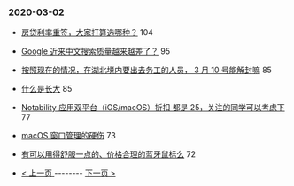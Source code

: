 ### 2020-03-02 
- [房贷利率重签，大家打算选哪种？](https://www.v2ex.com/t/649007) 104
- [Google 近来中文搜索质量越来越差了？](https://www.v2ex.com/t/649011) 95
- [按照现在的情况，在湖北境内要出去务工的人员， 3 月 10 号能解封嘛](https://www.v2ex.com/t/649022) 85
- [什么是长大](https://www.v2ex.com/t/649059) 85
- [Notability 应用双平台（iOS/macOS）折扣 都是 25，关注的同学可以考虑下](https://www.v2ex.com/t/648976) 77
- [macOS 窗口管理的硬伤](https://www.v2ex.com/t/649056) 73
- [有可以用得舒服一点的、价格合理的蓝牙鼠标么](https://www.v2ex.com/t/648929) 72 

- [ < 上一页 ](https://github.com/able8/v2ex-hot-record/blob/master/2020-03-01.md) -------- [ 下一页 > ](https://github.com/able8/v2ex-hot-record/blob/master/2020-03-03.md)